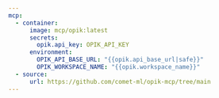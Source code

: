 ```yaml
---
mcp:
  - container:
      image: mcp/opik:latest
      secrets:
        opik.api_key: OPIK_API_KEY
      environment:
        OPIK_API_BASE_URL: "{{opik.api_base_url|safe}}"
        OPIK_WORKSPACE_NAME: "{{opik.workspace_name}}"
  - source:
      url: https://github.com/comet-ml/opik-mcp/tree/main
---
```

